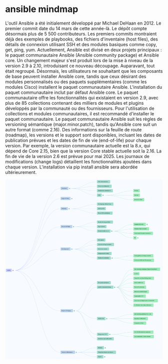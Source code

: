 # ansible mindmap

L'outil Ansible a été initialement développé par Michael DeHaan en 2012. Le premier commit date du 14 mars de cette année-là. Le dépôt compte désormais plus de 5 500 contributeurs. Les premiers commits montraient déjà des exemples de playbooks, des fichiers d'inventaire (host files), des détails de connexion utilisant SSH et des modules basiques comme copy, get, ping, yum.
Actuellement, Ansible est divisé en deux projets principaux : le paquet communautaire Ansible (Ansible community package) et Ansible core. Un changement majeur s'est produit lors de la mise à niveau de la version 2.9 à 2.10, introduisant ce nouveau découpage. Auparavant, tout était regroupé. Désormais, les utilisateurs ne souhaitant que les composants de base peuvent installer Ansible core, tandis que ceux désirant des modules personnalisés ou des paquets supplémentaires (comme les modules Cisco) installent le paquet communautaire Ansible. L'installation du paquet communautaire inclut par défaut Ansible core. Le paquet communautaire offre les fonctionnalités qui existaient en version 2.9, avec plus de 85 collections contenant des milliers de modules et plugins développés par la communauté ou des fournisseurs. Pour l'utilisation de collections et modules communautaires, il est recommandé d'installer le paquet communautaire.
Le paquet communautaire Ansible suit les règles de versioning sémantique (major.minor.patch), tandis qu'Ansible core suit un autre format (comme 2.16).
Des informations sur la feuille de route (roadmap), les versions et le support sont disponibles, incluant les dates de publication prévues et les dates de fin de vie (end-of-life) pour chaque version. Par exemple, la version communautaire actuelle est la 8.x, qui dépend de Core 2.15, bien que la version Core stable actuelle soit la 2.16. La fin de vie de la version 2.6 est prévue pour mai 2025. Les journaux de modifications (change logs) détaillent les fonctionnalités ajoutées dans chaque version. L'installation via pip install ansible sera abordée ultérieurement.

![lab/ansible](Ansible_Mind_Map.png)
